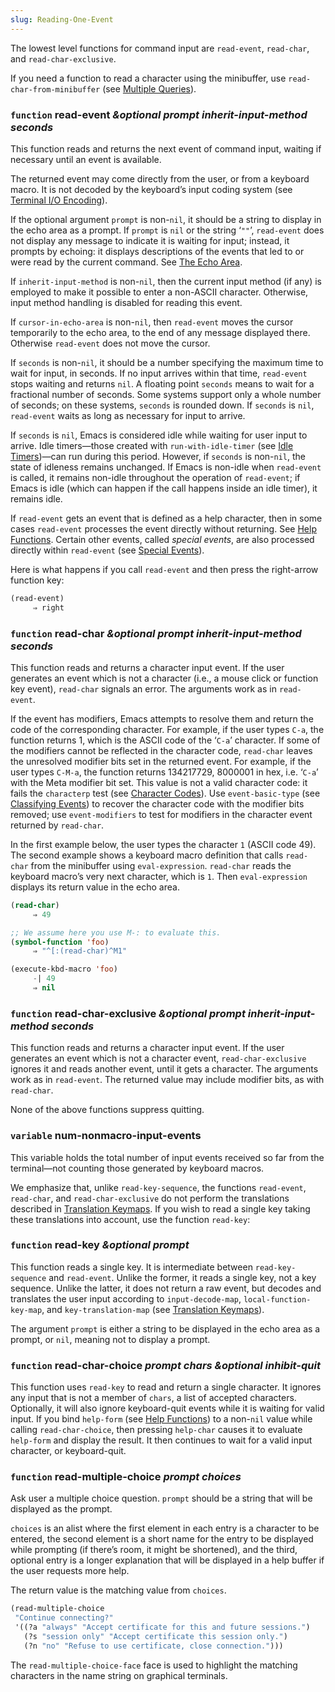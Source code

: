 ```yaml
---
slug: Reading-One-Event
---
```


The lowest level functions for command input are `read-event`, `read-char`, and `read-char-exclusive`.

If you need a function to read a character using the minibuffer, use `read-char-from-minibuffer` (see [Multiple Queries](/docs/elisp/Multiple-Queries)).

### <span className="tag function">`function`</span> **read-event** *\&optional prompt inherit-input-method seconds*

This function reads and returns the next event of command input, waiting if necessary until an event is available.

The returned event may come directly from the user, or from a keyboard macro. It is not decoded by the keyboard’s input coding system (see [Terminal I/O Encoding](/docs/elisp/Terminal-I_002fO-Encoding)).

If the optional argument `prompt` is non-`nil`, it should be a string to display in the echo area as a prompt. If `prompt` is `nil` or the string ‘`""`’, `read-event` does not display any message to indicate it is waiting for input; instead, it prompts by echoing: it displays descriptions of the events that led to or were read by the current command. See [The Echo Area](/docs/elisp/The-Echo-Area).

If `inherit-input-method` is non-`nil`, then the current input method (if any) is employed to make it possible to enter a non-ASCII character. Otherwise, input method handling is disabled for reading this event.

If `cursor-in-echo-area` is non-`nil`, then `read-event` moves the cursor temporarily to the echo area, to the end of any message displayed there. Otherwise `read-event` does not move the cursor.

If `seconds` is non-`nil`, it should be a number specifying the maximum time to wait for input, in seconds. If no input arrives within that time, `read-event` stops waiting and returns `nil`. A floating point `seconds` means to wait for a fractional number of seconds. Some systems support only a whole number of seconds; on these systems, `seconds` is rounded down. If `seconds` is `nil`, `read-event` waits as long as necessary for input to arrive.

If `seconds` is `nil`, Emacs is considered idle while waiting for user input to arrive. Idle timers—those created with `run-with-idle-timer` (see [Idle Timers](/docs/elisp/Idle-Timers))—can run during this period. However, if `seconds` is non-`nil`, the state of idleness remains unchanged. If Emacs is non-idle when `read-event` is called, it remains non-idle throughout the operation of `read-event`; if Emacs is idle (which can happen if the call happens inside an idle timer), it remains idle.

If `read-event` gets an event that is defined as a help character, then in some cases `read-event` processes the event directly without returning. See [Help Functions](/docs/elisp/Help-Functions). Certain other events, called *special events*, are also processed directly within `read-event` (see [Special Events](/docs/elisp/Special-Events)).

Here is what happens if you call `read-event` and then press the right-arrow function key:

```lisp
(read-event)
     ⇒ right
```

### <span className="tag function">`function`</span> **read-char** *\&optional prompt inherit-input-method seconds*

This function reads and returns a character input event. If the user generates an event which is not a character (i.e., a mouse click or function key event), `read-char` signals an error. The arguments work as in `read-event`.

If the event has modifiers, Emacs attempts to resolve them and return the code of the corresponding character. For example, if the user types `C-a`, the function returns 1, which is the ASCII code of the ‘`C-a`’ character. If some of the modifiers cannot be reflected in the character code, `read-char` leaves the unresolved modifier bits set in the returned event. For example, if the user types `C-M-a`, the function returns 134217729, 8000001 in hex, i.e. ‘`C-a`’ with the Meta modifier bit set. This value is not a valid character code: it fails the `characterp` test (see [Character Codes](/docs/elisp/Character-Codes)). Use `event-basic-type` (see [Classifying Events](/docs/elisp/Classifying-Events)) to recover the character code with the modifier bits removed; use `event-modifiers` to test for modifiers in the character event returned by `read-char`.

In the first example below, the user types the character `1` (ASCII code 49). The second example shows a keyboard macro definition that calls `read-char` from the minibuffer using `eval-expression`. `read-char` reads the keyboard macro’s very next character, which is `1`. Then `eval-expression` displays its return value in the echo area.

```lisp
(read-char)
     ⇒ 49
```



```lisp
;; We assume here you use M-: to evaluate this.
(symbol-function 'foo)
     ⇒ "^[:(read-char)^M1"
```

```lisp
(execute-kbd-macro 'foo)
     -| 49
     ⇒ nil
```

### <span className="tag function">`function`</span> **read-char-exclusive** *\&optional prompt inherit-input-method seconds*

This function reads and returns a character input event. If the user generates an event which is not a character event, `read-char-exclusive` ignores it and reads another event, until it gets a character. The arguments work as in `read-event`. The returned value may include modifier bits, as with `read-char`.

None of the above functions suppress quitting.

### <span className="tag variable">`variable`</span> **num-nonmacro-input-events**

This variable holds the total number of input events received so far from the terminal—not counting those generated by keyboard macros.

We emphasize that, unlike `read-key-sequence`, the functions `read-event`, `read-char`, and `read-char-exclusive` do not perform the translations described in [Translation Keymaps](/docs/elisp/Translation-Keymaps). If you wish to read a single key taking these translations into account, use the function `read-key`:

### <span className="tag function">`function`</span> **read-key** *\&optional prompt*

This function reads a single key. It is intermediate between `read-key-sequence` and `read-event`. Unlike the former, it reads a single key, not a key sequence. Unlike the latter, it does not return a raw event, but decodes and translates the user input according to `input-decode-map`, `local-function-key-map`, and `key-translation-map` (see [Translation Keymaps](/docs/elisp/Translation-Keymaps)).

The argument `prompt` is either a string to be displayed in the echo area as a prompt, or `nil`, meaning not to display a prompt.

### <span className="tag function">`function`</span> **read-char-choice** *prompt chars \&optional inhibit-quit*

This function uses `read-key` to read and return a single character. It ignores any input that is not a member of `chars`, a list of accepted characters. Optionally, it will also ignore keyboard-quit events while it is waiting for valid input. If you bind `help-form` (see [Help Functions](/docs/elisp/Help-Functions)) to a non-`nil` value while calling `read-char-choice`, then pressing `help-char` causes it to evaluate `help-form` and display the result. It then continues to wait for a valid input character, or keyboard-quit.

### <span className="tag function">`function`</span> **read-multiple-choice** *prompt choices*

Ask user a multiple choice question. `prompt` should be a string that will be displayed as the prompt.

`choices` is an alist where the first element in each entry is a character to be entered, the second element is a short name for the entry to be displayed while prompting (if there’s room, it might be shortened), and the third, optional entry is a longer explanation that will be displayed in a help buffer if the user requests more help.

The return value is the matching value from `choices`.

```lisp
(read-multiple-choice
 "Continue connecting?"
 '((?a "always" "Accept certificate for this and future sessions.")
   (?s "session only" "Accept certificate this session only.")
   (?n "no" "Refuse to use certificate, close connection.")))
```

The `read-multiple-choice-face` face is used to highlight the matching characters in the name string on graphical terminals.
